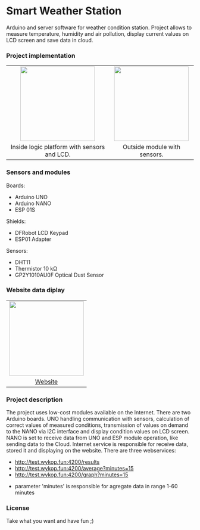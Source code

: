 # Smart Weather Station

Arduino and server software for weather condition station. Project allows to measure temperature, humidity and air pollution, display current values on LCD screen and save data in cloud.

### Project implementation
<table>
    <tr>
        <td align="center"><img src="https://github.com/jakubx6/smart_weather/blob/main/img/inside.jpg" width=200></td>
        <td align="center"><img  src="https://github.com/jakubx6/smart_weather/blob/main/img/outside.jpg" width=200></td>
    </tr>
    <tr>
        <td style="text-align: center">Inside logic platform with sensors and LCD.</a></td>
        <td style="text-align: center">Outside module with sensors.</a></td>
    </tr>
</table>

### Sensors and modules

Boards:
- Arduino UNO
- Arduino NANO
- ESP 01S

Shields:
- DFRobot LCD Keypad
- ESP01 Adapter

Sensors:
- DHT11
- Thermistor 10 kΩ
- GP2Y1010AU0F Optical Dust Sensor

### Website data diplay
<table>
    <tr>
        <td align="center"><img src="https://github.com/jakubx6/smart_weather/blob/main/img/website.jpg" width=200></td>
    </tr>
    <tr>
        <td style="text-align: center"><a href="http://test.wykop.fun:4200/graph?minutes=15">Website</a></td>
    </tr>
</table>

### Project description
The project uses low-cost modules available on the Internet. There are two Arduino boards. UNO handling communication with sensors, calculation of correct values of measured conditions, transmission of values on demand to the NANO via I2C interface and display condition values on LCD screen. NANO is set to receive data from UNO and ESP module operation, like sending data to the Cloud. Internet service is responsible for receive data, stored it and displaying on the website. There are three webservices:
- http://test.wykop.fun:4200/results
- http://test.wykop.fun:4200/average?minutes=15
- http://test.wykop.fun:4200/graph?minutes=15
* parameter 'minutes' is responsible for agregate data in range 1-60 minutes

### License
Take what you want and have fun ;)
